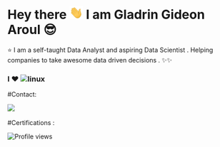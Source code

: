 # Hey there <img src = "https://raw.githubusercontent.com/ABSphreak/ABSphreak/master/gifs/Hi.gif" width = 30px></img> I am Gladrin Gideon Aroul :sunglasses:
:star: I am a self-taught Data Analyst and aspiring Data Scientist . Helping companies to take awesome data driven decisions .
✨✨
### I :heart: <img alt="linux" src="https://img.shields.io/badge/Linux-FCC624?style=for-the-badge&logo=linux&logoColor=black"/>

#Contact:

<img src = "https://img.shields.io/badge/Gmail-D14836?style=for-the-badge&logo=gmail&logoColor=white" href = "mailto: gladrin22@gmail.com">


#Certifications :

![Profile views](https://gpvc.arturio.dev/Gladrin22)

